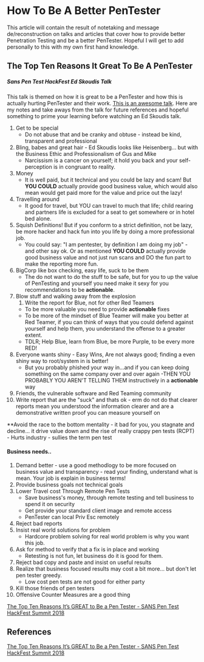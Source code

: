 # How To Be A Better PenTester

This article will contain the result of notetaking and message de/reconstruction on talks and articles  that cover how to provide better Penetration Testing and be a better PenTester. Hopeful I will get to add personally to this with my own first hand knowledge.

## The Top Ten Reasons It Great To Be A PenTester 
##### Sans Pen Test HackFest Ed Skoudis Talk

This talk is themed on how it is great to be a PenTester and how this is actually hurting PenTester and their work. [This is an awesome talk](https://www.youtube.com/watch?v=WTN7n7744B4). Here are my notes and take aways from the talk for future references and hopeful something to prime your learning before watching an Ed Skoudis talk.

1. Get to be special 
	- Do not abuse that and be cranky and obtuse - instead be kind, transparent and professional
1. Bling, babes and great hair - Ed Skoudis looks like Heisenberg... but with the Business Ethic and Professionalism of Gus and Mike
	- Narcissism is a cancer on yourself; it hold you back and your self-perception is in congruant to reality.
1. Money
	- It is well paid, but it technical and you could be lazy and scam! But **YOU COULD** actually provide good business value, which would also mean would get paid more for the value and price out the lazy!
1. Travelling around
	- It good for travel, but YOU can travel to much that life; child rearing and partners life is excluded for a seat to get somewhere or in hotel bed alone.
1. Squish Definitions! But if you conform to a strict definition, not be lazy, be more hacker and hack fun into you life by doing a more professional job.
	- You could say: "I am pentester, by definition I am doing my job" - and other say ok. Or as mentioned **YOU COULD** actually provide good business value and not just run scans and DO the fun part to make the reporting more fun. 
1. BigCorp like box checking, easy life, suck to be them
	- The do not want to do the stuff to be safe, but for you to up the value of PenTesting and yourself you need make it sexy for you recommendations to be **actionable**.
1.  Blow stuff and walking away from the explosion
	1. Write the report for Blue, not for other Red Teamers
	- To be more valuable you need to provide **actionable** fixes
	- To be more of the mindset of Blue Teamer will make you better at Red Teamer, if you can think of ways that you could defend against yourself and help them, you understand the offense to a greater extent.
	- TDLR; Help Blue, learn from Blue, be more Purple, to be every more RED!
1. Everyone wants shiny - Easy Wins, Are not always good; finding a even shiny way to root/system in is better!
	- But you probably phished your way in...and if you can keep doing something on the same company over and over again -THEN YOU PROBABLY YOU AREN'T TELLING THEM instructively in a **actionable** way
1. Friends, the vulnerable software and Red Teaming community
1. Write report that are the "suck" and thats ok - erm do not do that clearer reports mean you understood the information clearer and are a demonstrative written proof you can measure yourself on


**Avoid the race to the bottom mentality - it bad for you, you stagnate and decline... it drive value down and the rise of really crappy pen tests (RCPT)
	- Hurts industry
	- sullies the term pen test


#### Business needs..
1. Demand better - use a good methodlogy to be more focused on business value and transparency - read your finding, understand what is mean. Your job is explain in business terms!
1. Provide business goals not technical goals
1. Lower Travel cost Through Remote Pen Tests
	- Save business's money, through remote testing and tell business to spend it on security
	- Get provide your standard client image and remote access
	- PenTester can local Priv Esc remotely
1. Reject bad reports
1. Insist real world solutions for problem
	- Hardcore problem solving for real world problem is why you want this job.
1. Ask for method to verify that a fix is in place and working
	- Retesting is not fun, let business do it is good for them.
1. Reject bad copy and paste and insist on useful results
2. Realize that business focused results may cost a bit more... but don't let pen tester greedy.
	- Low cost pen tests are not good for either party
1. Kill those friends of pen testers
2. Offensive Counter Measures are a good thing


[The Top Ten Reasons It’s GREAT to Be a Pen Tester - SANS Pen Test HackFest Summit 2018](https://www.youtube.com/watch?v=WTN7n7744B4)



## References

[The Top Ten Reasons It’s GREAT to Be a Pen Tester - SANS Pen Test HackFest Summit 2018](https://www.youtube.com/watch?v=WTN7n7744B4)